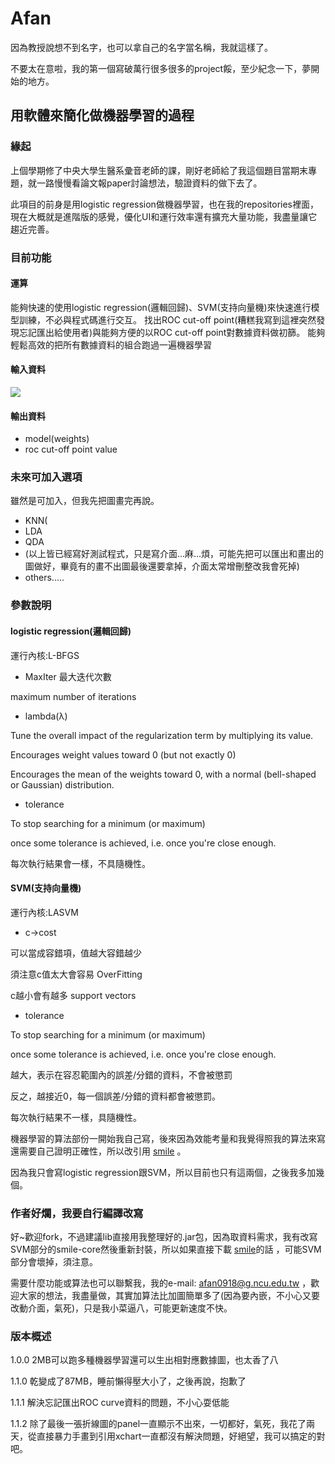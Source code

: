 # Afan

因為教授說想不到名字，也可以拿自己的名字當名稱，我就這樣了。

不要太在意啦，我的第一個寫破萬行很多很多的project餒，至少紀念一下，夢開始的地方。

## 用軟體來簡化做機器學習的過程

### 緣起

上個學期修了中央大學生醫系彚音老師的課，剛好老師給了我這個題目當期末專題，就一路慢慢看論文報paper討論想法，驗證資料的做下去了。

此項目的前身是用logistic regression做機器學習，也在我的repositories裡面，現在大概就是進階版的感覺，優化UI和運行效率還有擴充大量功能，我盡量讓它趨近完善。

### 目前功能

#### 運算

能夠快速的使用logistic regression(邏輯回歸)、SVM(支持向量機)來快速進行模型訓練，不必與程式碼進行交互。
找出ROC cut-off point(糟糕我寫到這裡突然發現忘記匯出給使用者)與能夠方便的以ROC cut-off point對數據資料做初篩。
能夠輕鬆高效的把所有數據資料的組合跑過一遍機器學習

#### 輸入資料

![](https://i.imgur.com/PnNEBnI.png)

#### 輸出資料

*    model(weights)
*    roc cut-off point value

### 未來可加入選項

雖然是可加入，但我先把圖畫完再說。

*    KNN(
*    LDA
*    QDA
*    (以上皆已經寫好測試程式，只是寫介面...麻...煩，可能先把可以匯出和畫出的圖做好，畢竟有的畫不出圖最後還要拿掉，介面太常增刪整改我會死掉)
*    others.....

### 參數說明

#### logistic regression(邏輯回歸)

運行內核:L-BFGS

*    MaxIter 最大迭代次數

maximum number of iterations

*    lambda(λ)

Tune the overall impact of the regularization term by multiplying its value.

Encourages weight values toward 0 (but not exactly 0)

Encourages the mean of the weights toward 0, with a normal (bell-shaped or Gaussian) distribution.

*    tolerance

To stop searching for a minimum (or maximum) 

once some tolerance is achieved, i.e. once you're close enough.

每次執行結果會一樣，不具隨機性。

#### SVM(支持向量機)

運行內核:LASVM

*    c->cost

可以當成容錯項，值越大容錯越少

須注意c值太大會容易 OverFitting

c越小會有越多 support vectors

*    tolerance

To stop searching for a minimum (or maximum) 

once some tolerance is achieved, i.e. once you're close enough.

越大，表示在容忍範圍內的誤差/分錯的資料，不會被懲罰

反之，越接近0，每一個誤差/分錯的資料都會被懲罰。

每次執行結果不一樣，具隨機性。

機器學習的算法部份一開始我自己寫，後來因為效能考量和我覺得照我的算法來寫還需要自己證明正確性，所以改引用 [smile](https://github.com/haifengl/smile) 。

因為我只會寫logistic regression跟SVM，所以目前也只有這兩個，之後我多加幾個。

### 作者好爛，我要自行編譯改寫

好~歡迎fork，不過建議lib直接用我整理好的.jar包，因為取資料需求，我有改寫SVM部分的smile-core然後重新封裝，所以如果直接下載 [smile](https://github.com/haifengl/smile)的話
，可能SVM部分會壞掉，須注意。

需要什麼功能或算法也可以聯繫我，我的e-mail: afan0918@g.ncu.edu.tw ，歡迎大家的想法，我盡量做，其實加算法比加圖簡單多了(因為要內嵌，不小心又要改動介面，氣死)，只是我小菜逼八，可能更新速度不快。

### 版本概述

1.0.0 2MB可以跑多種機器學習還可以生出相對應數據圖，也太香了八

1.1.0 乾變成了87MB，睡前懶得壓大小了，之後再說，抱歉了

1.1.1 解決忘記匯出ROC curve資料的問題，不小心耍低能

1.1.2 除了最後一張折線圖的panel一直顯示不出來，一切都好，氣死，我花了兩天，從直接暴力手畫到引用xchart一直都沒有解決問題，好絕望，我可以搞定的對吧。
